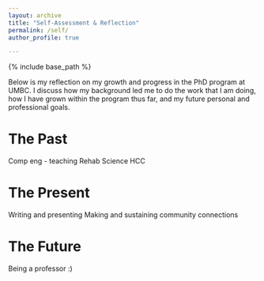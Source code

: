 ```yaml
---
layout: archive
title: "Self-Assessment & Reflection"
permalink: /self/
author_profile: true

---
```


{% include base_path %}

Below is my reflection on my growth and progress in the PhD program at UMBC. I discuss how my background led me to do the work that I am doing, how I have grown within the program thus far, and my future personal and professional goals. 

The Past
======
Comp eng - teaching
Rehab Science
HCC
 
 The Present
======
Writing and presenting
Making and sustaining community connections
 
 The Future
======
Being a professor :)
